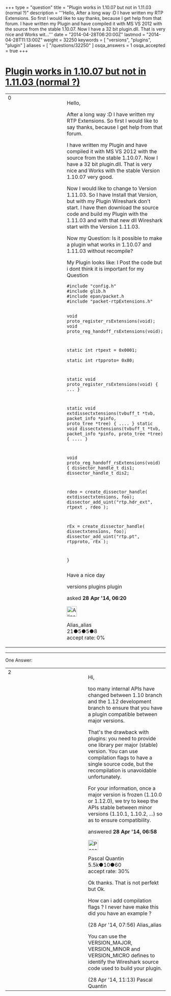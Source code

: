 +++
type = "question"
title = "Plugin works in 1.10.07 but not in 1.11.03 (normal ?)"
description = '''Hello, After a long way :D I have written my RTP Extensions. So first I would like to say thanks, because I get help from that forum. I have written my Plugin and have compiled it with MS VS 2012 with the source from the stable 1.10.07. Now I have a 32 bit plugin.dll. That is very nice and Works wit...'''
date = "2014-04-28T06:20:00Z"
lastmod = "2014-04-28T11:13:00Z"
weight = 32250
keywords = [ "versions", "plugins", "plugin" ]
aliases = [ "/questions/32250" ]
osqa_answers = 1
osqa_accepted = true
+++

<div class="headNormal">

# [Plugin works in 1.10.07 but not in 1.11.03 (normal ?)](/questions/32250/plugin-works-in-11007-but-not-in-11103-normal)

</div>

<div id="main-body">

<div id="askform">

<table id="question-table" style="width:100%;"><colgroup><col style="width: 50%" /><col style="width: 50%" /></colgroup><tbody><tr class="odd"><td style="width: 30px; vertical-align: top"><div class="vote-buttons"><span id="post-32250-upvote" class="ajax-command post-vote up" rel="nofollow" title="I like this post (click again to cancel)"> </span><div id="post-32250-score" class="post-score" title="current number of votes">0</div><span id="post-32250-downvote" class="ajax-command post-vote down" rel="nofollow" title="I dont like this post (click again to cancel)"> </span> <span id="favorite-mark" class="ajax-command favorite-mark" rel="nofollow" title="mark/unmark this question as favorite (click again to cancel)"> </span><div id="favorite-count" class="favorite-count"></div></div></td><td><div id="item-right"><div class="question-body"><p>Hello,</p><p>After a long way :D I have written my RTP Extensions. So first I would like to say thanks, because I get help from that forum.</p><p>I have written my Plugin and have compiled it with MS VS 2012 with the source from the stable 1.10.07. Now I have a 32 bit plugin.dll. That is very nice and Works with the stable Version 1.10.07 very good.</p><p>Now I would like to change to Version 1.11.03. So I have Install that Version, but with my Plugin Wireshark don't start. I have then download the source code and build my Plugin with the 1.11.03 and with that new dll Wireshark start with the Version 1.11.03.</p><p>Now my Question: Is it possible to make a plugin what works in 1.10.07 and 1.11.03 without recompile?</p><p>My Plugin looks like: I Post the code but i dont think it is important for my Question</p><pre><code>#include &quot;config.h&quot;
#include glib.h
#include epan/packet.h
#include &quot;packet-rtpExtensions.h&quot;

void proto_register_rsExtensions(void);
void proto_reg_handoff_rsExtensions(void);

static int rtpext = 0x0001;  
static int rtpproto= 0x80;

static void
proto_register_rsExtensions(void)
{   ...    }

static void
extdissectxtensions(tvbuff_t *tvb, packet_info *pinfo, proto_tree *tree)
{   .... }
static void
dissectxtensions(tvbuff_t *tvb, packet_info *pinfo, proto_tree *tree)
{   .... }

void
proto_reg_handoff_rsExtensions(void)
{
 dissector_handle_t dis1; 
 dissector_handle_t dis2;

rdeo = create_dissector_handle( extdissectxtensions, foo); 
dissector_add_uint(&quot;rtp.hdr_ext&quot;, rtpext , rdeo );

rEx = create_dissector_handle( dissectxtensions, foo); 
dissector_add_uint(&quot;rtp.pt&quot;, rtpproto, rEx );

}</code></pre><p>Have a nice day</p></div><div id="question-tags" class="tags-container tags"><span class="post-tag tag-link-versions" rel="tag" title="see questions tagged &#39;versions&#39;">versions</span> <span class="post-tag tag-link-plugins" rel="tag" title="see questions tagged &#39;plugins&#39;">plugins</span> <span class="post-tag tag-link-plugin" rel="tag" title="see questions tagged &#39;plugin&#39;">plugin</span></div><div id="question-controls" class="post-controls"></div><div class="post-update-info-container"><div class="post-update-info post-update-info-user"><p>asked <strong>28 Apr '14, 06:20</strong></p><img src="https://secure.gravatar.com/avatar/3378e4af34b02834b98e8a896efe303c?s=32&amp;d=identicon&amp;r=g" class="gravatar" width="32" height="32" alt="Alias_alias&#39;s gravatar image" /><p><span>Alias_alias</span><br />
<span class="score" title="21 reputation points">21</span><span title="5 badges"><span class="badge1">●</span><span class="badgecount">5</span></span><span title="5 badges"><span class="silver">●</span><span class="badgecount">5</span></span><span title="8 badges"><span class="bronze">●</span><span class="badgecount">8</span></span><br />
<span class="accept_rate" title="Rate of the user&#39;s accepted answers">accept rate:</span> <span title="Alias_alias has no accepted answers">0%</span></p></div></div><div id="comments-container-32250" class="comments-container"></div><div id="comment-tools-32250" class="comment-tools"></div><div class="clear"></div><div id="comment-32250-form-container" class="comment-form-container"></div><div class="clear"></div></div></td></tr></tbody></table>

------------------------------------------------------------------------

<div class="tabBar">

<span id="sort-top"></span>

<div class="headQuestions">

One Answer:

</div>

</div>

<span id="32252"></span>

<div id="answer-container-32252" class="answer accepted-answer">

<table style="width:100%;"><colgroup><col style="width: 50%" /><col style="width: 50%" /></colgroup><tbody><tr class="odd"><td style="width: 30px; vertical-align: top"><div class="vote-buttons"><span id="post-32252-upvote" class="ajax-command post-vote up" rel="nofollow" title="I like this post (click again to cancel)"> </span><div id="post-32252-score" class="post-score" title="current number of votes">2</div><span id="post-32252-downvote" class="ajax-command post-vote down" rel="nofollow" title="I dont like this post (click again to cancel)"> </span> <span class="accept-answer on" rel="nofollow" title="Alias_alias has selected this answer as the correct answer"> </span></div></td><td><div class="item-right"><div class="answer-body"><p>Hi,</p><p>too many internal APIs have changed between 1.10 branch and the 1.12 development branch to ensure that you have a plugin compatible between major versions.</p><p>That's the drawback with plugins: you need to provide one library per major (stable) version. You can use compilation flags to have a single source code, but the recompilation is unavoidable unfortunately.</p><p>For your information, once a major version is frozen (1.10.0 or 1.12.0), we try to keep the APIs stable between minor versions (1.10.1, 1.10.2, ...) so as to ensure compatibility.</p></div><div class="answer-controls post-controls"></div><div class="post-update-info-container"><div class="post-update-info post-update-info-user"><p>answered <strong>28 Apr '14, 06:58</strong></p><img src="https://secure.gravatar.com/avatar/713f24fd877861260b71ecd455018625?s=32&amp;d=identicon&amp;r=g" class="gravatar" width="32" height="32" alt="Pascal%20Quantin&#39;s gravatar image" /><p><span>Pascal Quantin</span><br />
<span class="score" title="5544 reputation points"><span>5.5k</span></span><span title="10 badges"><span class="silver">●</span><span class="badgecount">10</span></span><span title="60 badges"><span class="bronze">●</span><span class="badgecount">60</span></span><br />
<span class="accept_rate" title="Rate of the user&#39;s accepted answers">accept rate:</span> <span title="Pascal Quantin has 92 accepted answers">30%</span></p></div></div><div id="comments-container-32252" class="comments-container"><span id="32254"></span><div id="comment-32254" class="comment"><div id="post-32254-score" class="comment-score"></div><div class="comment-text"><p>Ok thanks. That is not perfekt but Ok.</p><p>How can i add compilation flags ? I never have make this did you have an example ?</p></div><div id="comment-32254-info" class="comment-info"><span class="comment-age">(28 Apr '14, 07:56)</span> <span class="comment-user userinfo">Alias_alias</span></div></div><span id="32267"></span><div id="comment-32267" class="comment"><div id="post-32267-score" class="comment-score"></div><div class="comment-text"><p>You can use the VERSION_MAJOR, VERSION_MINOR and VERSION_MICRO defines to identify the Wireshark source code used to build your plugin.</p></div><div id="comment-32267-info" class="comment-info"><span class="comment-age">(28 Apr '14, 11:13)</span> <span class="comment-user userinfo">Pascal Quantin</span></div></div></div><div id="comment-tools-32252" class="comment-tools"></div><div class="clear"></div><div id="comment-32252-form-container" class="comment-form-container"></div><div class="clear"></div></div></td></tr></tbody></table>

</div>

<div class="paginator-container-left">

</div>

</div>

</div>

